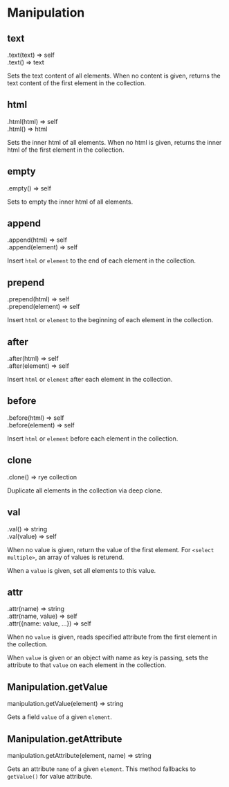 Manipulation
==================

text
------------------
<div class="api">
    .text(text) <span>⇒ self</span><br>
    .text() <span>⇒ text</span>
</div>

Sets the text content of all elements. When no content is given, returns the text content of the first element in the collection.


html
------------------
<div class="api">
    .html(html) <span>⇒ self</span><br>
    .html() <span>⇒ html</span>
</div>

Sets the inner html of all elements. When no html is given, returns the inner html of the first element in the collection.


empty
------------------
<div class="api">
    .empty() <span>⇒ self</span>
</div>

Sets to empty the inner html of all elements.


append
------------------
<div class="api">
    .append(html) <span>⇒ self</span><br>
    .append(element) <span>⇒ self</span>
</div>

Insert `html` or `element` to the end of each element in the collection.


prepend
------------------
<div class="api">
    .prepend(html) <span>⇒ self</span><br>
    .prepend(element) <span>⇒ self</span>
</div>

Insert `html` or `element` to the beginning of each element in the collection.


after
------------------
<div class="api">
    .after(html) <span>⇒ self</span><br>
    .after(element) <span>⇒ self</span>
</div>

Insert `html` or `element` after each element in the collection.


before
------------------
<div class="api">
    .before(html) <span>⇒ self</span><br>
    .before(element) <span>⇒ self</span>
</div>

Insert `html` or `element` before each element in the collection.


clone
------------------
<div class="api">
    .clone() <span>⇒ rye collection</span>
</div>

Duplicate all elements in the collection via deep clone.


val
------------------
<div class="api">
    .val() <span>⇒ string</span><br>
    .val(value) <span>⇒ self</span>
</div>

When no value is given, return the value of the first element. For `<select multiple>`, an array of values is returend. 

When a `value` is given, set all elements to this value.


attr
------------------
<div class="api">
    .attr(name) <span>⇒ string</span><br>
    .attr(name, value) <span>⇒ self</span><br>
    .attr({name: value, ...}) <span>⇒ self</span>
</div>

When no `value` is given, reads specified attribute from the first element in the collection. 

When `value` is given or an object with name as key is passing, sets the attribute to that `value` on each element in the collection.


Manipulation.getValue
------------------
<div class="api">
    manipulation.getValue(element) <span>⇒ string</span>
</div>

Gets a field `value` of a given `element`.


Manipulation.getAttribute
------------------
<div class="api">
    manipulation.getAttribute(element, name) <span>⇒ string</span>
</div>

Gets an attribute `name` of a given `element`. This method fallbacks to `getValue()` for value attribute.






